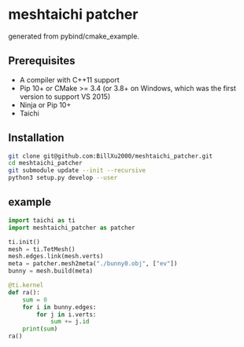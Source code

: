 # meshtaichi patcher

generated from pybind/cmake_example.

## Prerequisites

* A compiler with C++11 support
* Pip 10+ or CMake >= 3.4 (or 3.8+ on Windows, which was the first version to support VS 2015)
* Ninja or Pip 10+
* Taichi


## Installation

```bash
git clone git@github.com:BillXu2000/meshtaichi_patcher.git
cd meshtaichi_patcher
git submodule update --init --recursive
python3 setup.py develop --user
```

## example

```python
import taichi as ti
import meshtaichi_patcher as patcher

ti.init()
mesh = ti.TetMesh()
mesh.edges.link(mesh.verts)
meta = patcher.mesh2meta("./bunny0.obj", ["ev"])
bunny = mesh.build(meta)

@ti.kernel
def ra():
    sum = 0
    for i in bunny.edges:
        for j in i.verts:
            sum += j.id
    print(sum)
ra()
```